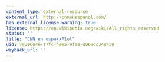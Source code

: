 ```yaml
---
content_type: external-resource
external_url: http://cnnenespanol.com/
has_external_license_warning: true
license: https://en.wikipedia.org/wiki/All_rights_reserved
status: ''
title: "CNN en espa\xF1ol"
uid: 7e3e604e-f7fc-4ee5-9faa-d969dc348450
wayback_url: ''
---
```

